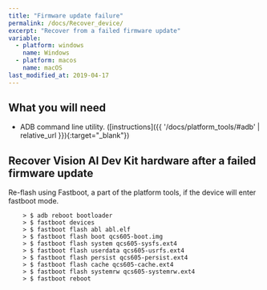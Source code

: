 ```yaml
---
title: "Firmware update failure"
permalink: /docs/Recover_device/
excerpt: "Recover from a failed firmware update"
variable:
  - platform: windows
    name: Windows
  - platform: macos
    name: macOS
last_modified_at: 2019-04-17
---
```

## What you will need

* ADB command line utility. ([instructions]({{ '/docs/platform_tools/#adb' | relative_url }}){:target="_blank"})

## Recover Vision AI Dev Kit hardware after a failed firmware update

Re-flash using Fastboot, a part of the platform tools, if the device will enter fastboot mode.

```terminal
    > $ adb reboot bootloader
    > $ fastboot devices
    > $ fastboot flash abl abl.elf
    > $ fastboot flash boot qcs605-boot.img
    > $ fastboot flash system qcs605-sysfs.ext4
    > $ fastboot flash userdata qcs605-usrfs.ext4
    > $ fastboot flash persist qcs605-persist.ext4
    > $ fastboot flash cache qcs605-cache.ext4
    > $ fastboot flash systemrw qcs605-systemrw.ext4
    > $ fastboot reboot
```
